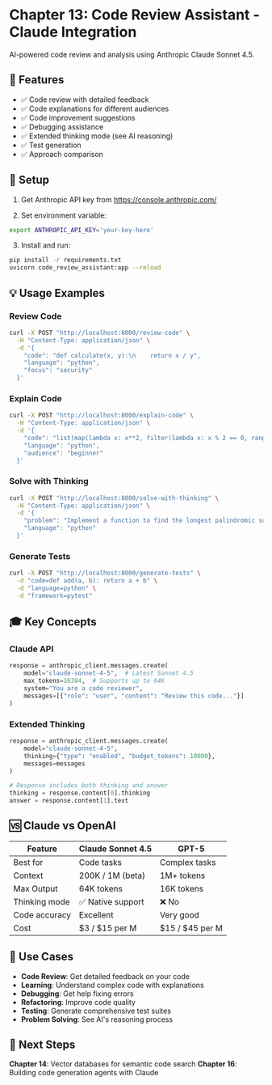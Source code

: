 # Chapter 13: Code Review Assistant - Claude Integration

AI-powered code review and analysis using Anthropic Claude Sonnet 4.5.

## 🎯 Features

- ✅ Code review with detailed feedback
- ✅ Code explanations for different audiences
- ✅ Code improvement suggestions
- ✅ Debugging assistance
- ✅ Extended thinking mode (see AI reasoning)
- ✅ Test generation
- ✅ Approach comparison

## 🔑 Setup

1. Get Anthropic API key from https://console.anthropic.com/

2. Set environment variable:

```bash
export ANTHROPIC_API_KEY='your-key-here'
```

3. Install and run:

```bash
pip install -r requirements.txt
uvicorn code_review_assistant:app --reload
```

## 💡 Usage Examples

### Review Code

```bash
curl -X POST "http://localhost:8000/review-code" \
  -H "Content-Type: application/json" \
  -d '{
    "code": "def calculate(x, y):\n    return x / y",
    "language": "python",
    "focus": "security"
  }'
```

### Explain Code

```bash
curl -X POST "http://localhost:8000/explain-code" \
  -H "Content-Type: application/json" \
  -d '{
    "code": "list(map(lambda x: x**2, filter(lambda x: x % 2 == 0, range(10))))",
    "language": "python",
    "audience": "beginner"
  }'
```

### Solve with Thinking

```bash
curl -X POST "http://localhost:8000/solve-with-thinking" \
  -H "Content-Type: application/json" \
  -d '{
    "problem": "Implement a function to find the longest palindromic substring",
    "language": "python"
  }'
```

### Generate Tests

```bash
curl -X POST "http://localhost:8000/generate-tests" \
  -d "code=def add(a, b): return a + b" \
  -d "language=python" \
  -d "framework=pytest"
```

## 🎓 Key Concepts

### Claude API

```python
response = anthropic_client.messages.create(
    model="claude-sonnet-4-5",  # Latest Sonnet 4.5
    max_tokens=16384,  # Supports up to 64K
    system="You are a code reviewer",
    messages=[{"role": "user", "content": "Review this code..."}]
)
```

### Extended Thinking

```python
response = anthropic_client.messages.create(
    model="claude-sonnet-4-5",
    thinking={"type": "enabled", "budget_tokens": 10000},
    messages=messages
)

# Response includes both thinking and answer
thinking = response.content[0].thinking
answer = response.content[1].text
```

## 🆚 Claude vs OpenAI

| Feature       | Claude Sonnet 4.5 | GPT-5           |
| ------------- | ----------------- | --------------- |
| Best for      | Code tasks        | Complex tasks   |
| Context       | 200K / 1M (beta)  | 1M+ tokens      |
| Max Output    | 64K tokens        | 16K tokens      |
| Thinking mode | ✅ Native support | ❌ No           |
| Code accuracy | Excellent         | Very good       |
| Cost          | $3 / $15 per M    | $15 / $45 per M |

## 🎯 Use Cases

- **Code Review**: Get detailed feedback on your code
- **Learning**: Understand complex code with explanations
- **Debugging**: Get help fixing errors
- **Refactoring**: Improve code quality
- **Testing**: Generate comprehensive test suites
- **Problem Solving**: See AI's reasoning process

## 🔗 Next Steps

**Chapter 14**: Vector databases for semantic code search
**Chapter 16**: Building code generation agents with Claude
